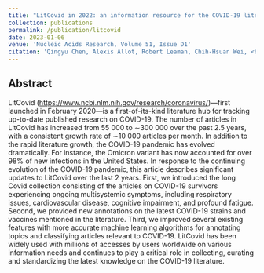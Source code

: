 ```yaml
---
title: "LitCovid in 2022: an information resource for the COVID-19 literature"
collection: publications
permalink: /publication/litcovid
date: 2023-01-06
venue: 'Nucleic Acids Research, Volume 51, Issue D1'
citation: 'Qingyu Chen, Alexis Allot, Robert Leaman, Chih-Hsuan Wei, <b>Elaheh Aghaarabi</b>, John J. Guerrerio, Lilly Xu, and Zhiyong Lu'
---
```

## Abstract
LitCovid (https://www.ncbi.nlm.nih.gov/research/coronavirus/)—first launched in February 2020—is a first-of-its-kind literature hub for tracking up-to-date published research on COVID-19. The number of articles in LitCovid has increased from 55 000 to ∼300 000 over the past 2.5 years, with a consistent growth rate of ∼10 000 articles per month. In addition to the rapid literature growth, the COVID-19 pandemic has evolved dramatically. For instance, the Omicron variant has now accounted for over 98% of new infections in the United States. In response to the continuing evolution of the COVID-19 pandemic, this article describes significant updates to LitCovid over the last 2 years. First, we introduced the long Covid collection consisting of the articles on COVID-19 survivors experiencing ongoing multisystemic symptoms, including respiratory issues, cardiovascular disease, cognitive impairment, and profound fatigue. Second, we provided new annotations on the latest COVID-19 strains and vaccines mentioned in the literature. Third, we improved several existing features with more accurate machine learning algorithms for annotating topics and classifying articles relevant to COVID-19. LitCovid has been widely used with millions of accesses by users worldwide on various information needs and continues to play a critical role in collecting, curating and standardizing the latest knowledge on the COVID-19 literature.

